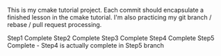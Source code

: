 This is my cmake tutorial project. Each commit should encapsulate a finished lesson in the cmake tutorial. I'm also practicing my git branch / rebase / pull request processing.

Step1 Complete
Step2 Complete
Step3 Complete
Step4 Complete
Step5 Complete - Step4 is actually complete in Step5 branch

